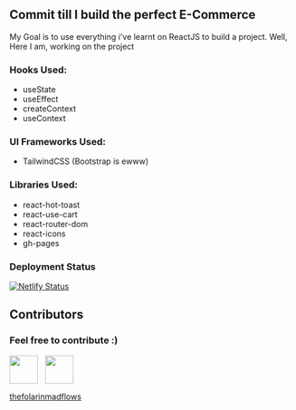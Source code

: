 


## Commit till I build the perfect E-Commerce

My Goal is to use everything i've learnt on ReactJS to build a project.
Well, Here I am, working on the project

### Hooks Used:
- useState
- useEffect
- createContext
- useContext

### UI Frameworks Used:
- TailwindCSS (Bootstrap is ewww)

### Libraries Used:
- react-hot-toast
- react-use-cart
- react-router-dom
- react-icons
- gh-pages

### Deployment Status
[![Netlify Status](https://api.netlify.com/api/v1/badges/ddf4fdf8-4b98-4ae8-8199-73a906184fac/deploy-status)](https://app.netlify.com/sites/bejewelled-brioche-1c842e/deploys)

## Contributors
### Feel free to contribute :)

<div style="display:flex;">
<a href="https://github.com/thefolarin">
  <img src="https://github.com/thefolarin.png?size=50" width="50px">
  <p>thefolarin</p>
</a>
  
  <a href="https://github.com/madflows" float="right">
  <img src="https://github.com/madflows.png?size=50" width="50px">
  <p>madflows</p>
</a>
</div>

<!-- <div style="display: flex; gap: 1rem; align-items: center; justify-content: center;">
<a href="https://github.com/thefolarin" style="color: #881337; text-decoration: none;">
  <img src="https://github.com/thefolarin.png?size=50" width="50px" style="border-radius: 50%; border: 4px solid #4ade80;">
  <p>thefolarin</p>
</a>
  
  <a href="https://github.com/madflows" style="color: #881337; text-decoration: none;">
  <img src="https://github.com/madflows.png?size=50" width="50px" style="border-radius: 50%; border: 4px solid #4ade80;">
  <p>madflows</p>
</a> -->
</div>
